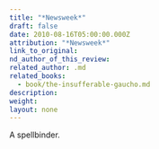```yaml
---
title: "*Newsweek*"
draft: false
date: 2010-08-16T05:00:00.000Z
attribution: "*Newsweek*"
link_to_original:
nd_author_of_this_review:
related_author: .md
related_books:
  - book/the-insufferable-gaucho.md
description:
weight:
layout: none
---
```

A spellbinder.


